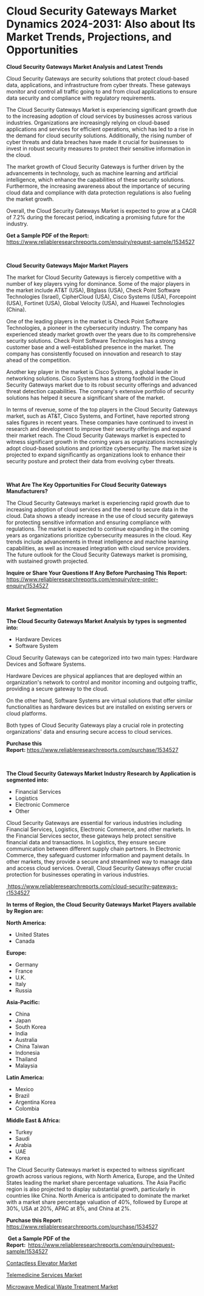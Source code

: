 <p><h1>Cloud Security Gateways Market Dynamics 2024-2031: Also about Its Market Trends, Projections, and Opportunities</h1></p><p><strong>Cloud Security Gateways Market Analysis and Latest Trends</strong></p>
<p><p>Cloud Security Gateways are security solutions that protect cloud-based data, applications, and infrastructure from cyber threats. These gateways monitor and control all traffic going to and from cloud applications to ensure data security and compliance with regulatory requirements.</p><p>The Cloud Security Gateways Market is experiencing significant growth due to the increasing adoption of cloud services by businesses across various industries. Organizations are increasingly relying on cloud-based applications and services for efficient operations, which has led to a rise in the demand for cloud security solutions. Additionally, the rising number of cyber threats and data breaches have made it crucial for businesses to invest in robust security measures to protect their sensitive information in the cloud.</p><p>The market growth of Cloud Security Gateways is further driven by the advancements in technology, such as machine learning and artificial intelligence, which enhance the capabilities of these security solutions. Furthermore, the increasing awareness about the importance of securing cloud data and compliance with data protection regulations is also fueling the market growth.</p><p>Overall, the Cloud Security Gateways Market is expected to grow at a CAGR of 7.2% during the forecast period, indicating a promising future for the industry.</p></p>
<p><strong>Get a Sample PDF of the Report:&nbsp;</strong> <a href="https://www.reliableresearchreports.com/enquiry/request-sample/1534527">https://www.reliableresearchreports.com/enquiry/request-sample/1534527</a></p>
<p>&nbsp;</p>
<p><strong>Cloud Security Gateways Major Market Players</strong></p>
<p><p>The market for Cloud Security Gateways is fiercely competitive with a number of key players vying for dominance. Some of the major players in the market include AT&T (USA), Bitglass (USA), Check Point Software Technologies (Israel), CipherCloud (USA), Cisco Systems (USA), Forcepoint (USA), Fortinet (USA), Global Velocity (USA), and Huawei Technologies (China).</p><p>One of the leading players in the market is Check Point Software Technologies, a pioneer in the cybersecurity industry. The company has experienced steady market growth over the years due to its comprehensive security solutions. Check Point Software Technologies has a strong customer base and a well-established presence in the market. The company has consistently focused on innovation and research to stay ahead of the competition.</p><p>Another key player in the market is Cisco Systems, a global leader in networking solutions. Cisco Systems has a strong foothold in the Cloud Security Gateways market due to its robust security offerings and advanced threat detection capabilities. The company's extensive portfolio of security solutions has helped it secure a significant share of the market.</p><p>In terms of revenue, some of the top players in the Cloud Security Gateways market, such as AT&T, Cisco Systems, and Fortinet, have reported strong sales figures in recent years. These companies have continued to invest in research and development to improve their security offerings and expand their market reach. The Cloud Security Gateways market is expected to witness significant growth in the coming years as organizations increasingly adopt cloud-based solutions and prioritize cybersecurity. The market size is projected to expand significantly as organizations look to enhance their security posture and protect their data from evolving cyber threats.</p></p>
<p>&nbsp;</p>
<p><strong>What Are The Key Opportunities For Cloud Security Gateways Manufacturers?</strong></p>
<p><p>The Cloud Security Gateways market is experiencing rapid growth due to increasing adoption of cloud services and the need to secure data in the cloud. Data shows a steady increase in the use of cloud security gateways for protecting sensitive information and ensuring compliance with regulations. The market is expected to continue expanding in the coming years as organizations prioritize cybersecurity measures in the cloud. Key trends include advancements in threat intelligence and machine learning capabilities, as well as increased integration with cloud service providers. The future outlook for the Cloud Security Gateways market is promising, with sustained growth projected.</p></p>
<p><strong>Inquire or Share Your Questions If Any Before Purchasing This Report:</strong> <a href="https://www.reliableresearchreports.com/enquiry/pre-order-enquiry/1534527">https://www.reliableresearchreports.com/enquiry/pre-order-enquiry/1534527</a></p>
<p>&nbsp;</p>
<p><strong>Market Segmentation</strong></p>
<p><strong>The Cloud Security Gateways Market Analysis by types is segmented into:</strong></p>
<p><ul><li>Hardware Devices</li><li>Software System</li></ul></p>
<p><p>Cloud Security Gateways can be categorized into two main types: Hardware Devices and Software Systems. </p><p>Hardware Devices are physical appliances that are deployed within an organization's network to control and monitor incoming and outgoing traffic, providing a secure gateway to the cloud. </p><p>On the other hand, Software Systems are virtual solutions that offer similar functionalities as hardware devices but are installed on existing servers or cloud platforms. </p><p>Both types of Cloud Security Gateways play a crucial role in protecting organizations' data and ensuring secure access to cloud services.</p></p>
<p><strong>Purchase this Report:&nbsp;</strong><a href="https://www.reliableresearchreports.com/purchase/1534527">https://www.reliableresearchreports.com/purchase/1534527</a></p>
<p>&nbsp;</p>
<p><strong>The Cloud Security Gateways Market Industry Research by Application is segmented into:</strong></p>
<p><ul><li>Financial Services</li><li>Logistics</li><li>Electronic Commerce</li><li>Other</li></ul></p>
<p><p>Cloud Security Gateways are essential for various industries including Financial Services, Logistics, Electronic Commerce, and other markets. In the Financial Services sector, these gateways help protect sensitive financial data and transactions. In Logistics, they ensure secure communication between different supply chain partners. In Electronic Commerce, they safeguard customer information and payment details. In other markets, they provide a secure and streamlined way to manage data and access cloud services. Overall, Cloud Security Gateways offer crucial protection for businesses operating in various industries.</p></p>
<p><a href="https://www.reliableresearchreports.com/cloud-security-gateways-r1534527">&nbsp;https://www.reliableresearchreports.com/cloud-security-gateways-r1534527</a></p>
<p><strong>In terms of Region, the Cloud Security Gateways Market Players available by Region are:</strong></p>
<p>
    <p> <strong> North America: </strong>
        <ul>
            <li>United States</li>
            <li>Canada</li>
        </ul>
        </p> 
    <p> <strong> Europe: </strong>
        <ul>
            <li>Germany</li>
            <li>France</li>
            <li>U.K.</li>
            <li>Italy</li>
            <li>Russia</li>
        </ul>
        </p> 
    <p> <strong> Asia-Pacific: </strong>
        <ul>
            <li>China</li>
            <li>Japan</li>
            <li>South Korea</li>
            <li>India</li>
            <li>Australia</li>
            <li>China Taiwan</li>
            <li>Indonesia</li>
            <li>Thailand</li>
            <li>Malaysia</li>
        </ul>
        </p> 
    <p> <strong> Latin America: </strong>
        <ul>
            <li>Mexico</li>
            <li>Brazil</li>
            <li>Argentina Korea</li>
            <li>Colombia</li>
        </ul>
        </p> 
    <p> <strong> Middle East & Africa: </strong>
        <ul>
            <li>Turkey</li>
            <li>Saudi</li>
            <li>Arabia</li>
            <li>UAE</li>
            <li>Korea</li>
        </ul>
    </p>
    </p>
<p><p>The Cloud Security Gateways market is expected to witness significant growth across various regions, with North America, Europe, and the United States leading the market share percentage valuations. The Asia Pacific region is also projected to display substantial growth, particularly in countries like China. North America is anticipated to dominate the market with a market share percentage valuation of 40%, followed by Europe at 30%, USA at 20%, APAC at 8%, and China at 2%.</p></p>
<p><strong>Purchase this Report: </strong><a href="https://www.reliableresearchreports.com/purchase/1534527">https://www.reliableresearchreports.com/purchase/1534527</a></p>
<p>&nbsp;<strong>Get a Sample PDF of the Report:&nbsp;&nbsp;</strong><a href="https://www.reliableresearchreports.com/enquiry/request-sample/1534527">https://www.reliableresearchreports.com/enquiry/request-sample/1534527</a></p>
<p><strong></strong></p>
<p><p><a href="https://github.com/eeenafisainka/Market-Research-Report-List-1/blob/main/contactless-elevator-market.md">Contactless Elevator Market</a></p><p><a href="https://github.com/ChiragRP21/Market-Research-Report-List-5/blob/main/telemedicine-services-market.md">Telemedicine Services Market</a></p><p><a href="https://github.com/liliskanaya73/Market-Research-Report-List-1/blob/main/microwave-medical-waste-treatment-market.md">Microwave Medical Waste Treatment Market</a></p></p>